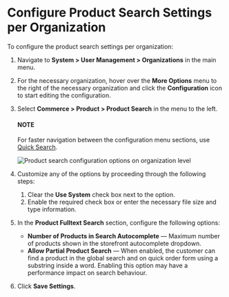 <a id="sys-users-organization-commerce-products-search"></a>

# Configure Product Search Settings per Organization

To configure the product search settings per organization:

1. Navigate to **System > User Management > Organizations** in the main menu.
2. For the necessary organization, hover over the <i class="fa fa-ellipsis-h fa-lg" aria-hidden="true"></i> **More Options** menu to the right of the necessary organization and click the <i class="fas fa-cog" aria-hidden="true"></i> **Configuration** icon to start editing the configuration.
3. Select **Commerce > Product > Product Search** in the menu to the left.

   #### NOTE
   For faster navigation between the configuration menu sections, use [Quick Search](../../../../../configuration/quick-search.md#user-guide-system-configuration-quick-search).

   ![Product search configuration options on organization level](user/img/system/user_management/org_configuration/products/org-product-search.png)
4. Customize any of the options by proceeding through the following steps:
   1. Clear the **Use System** check box next to the option.
   2. Enable the required check box or enter the necessary file size and type information.
5. In the **Product Fulltext Search** section, configure the following options:
   * **Number of Products in Search Autocomplete** — Maximum number of products shown in the storefront autocomplete dropdown.
   * **Allow Partial Product Search** — When enabled, the customer can find a product in the global search and on quick order form using a substring inside a word. Enabling this option may have a performance impact on search behaviour.
6. Click **Save Settings**.

<!-- fa-bars = fa-navicon -->
<!-- Ic Tiles is used as Set As Default in saved views, and as tiles in display layout options -->
<!-- IcPencil refers to Rename in Commerce and Inline Editing in CRM -->
<!-- Check mark in the square. -->
<!-- SortDesc is also used as drop-down arrow -->
